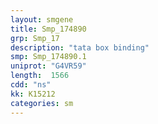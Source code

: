 ```yaml
---
layout: smgene
title: Smp_174890
grp: Smp_17
description: "tata box binding"
smp: Smp_174890.1
uniprot: "G4VR59"
length:  1566
cdd: "ns"
kk: K15212
categories: sm
---
```

